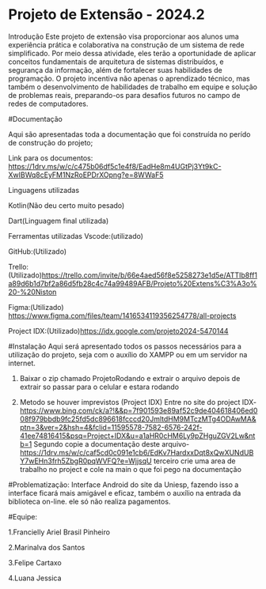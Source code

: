 # Projeto de Extensão - 2024.2 

Introdução
Este projeto de extensão visa proporcionar aos alunos uma experiência prática e colaborativa na construção de um sistema de rede simplificado. Por meio dessa atividade, eles terão a oportunidade de aplicar conceitos fundamentais de arquitetura de sistemas distribuídos, e segurança da informação, além de fortalecer suas habilidades de programação. O projeto incentiva não apenas o aprendizado técnico, mas também o desenvolvimento de habilidades de trabalho em equipe e solução de problemas reais, preparando-os para desafios futuros no campo de redes de computadores.

#Documentação

Aqui são apresentadas toda a documentação que foi construída no perído de construção do projeto;

Link para os documentos: https://1drv.ms/w/c/c475b06df5c1e4f8/EadHe8m4UGtPj3Yt9kC-XwIBWq8cEyFM1NzRoEPDrXOpng?e=8WWaF5 

Linguagens utilizadas

Kotlin(Não deu certo muito pesado)

Dart(Linguagem final utilizada)

Ferramentas utilizadas
Vscode:(utilizado)

GitHub:(Utilizado)

Trello:(Utilizado)https://trello.com/invite/b/66e4aed56f8e5258273e1d5e/ATTIb8ff1a89d6b1d7bf2a86d5fb28c4c74a99489AFB/Projeto%20Extens%C3%A3o%20-%20Niston

Figma:(Utilizado) https://www.figma.com/files/team/1416534119356254778/all-projects

Project IDX:(Utilizado)https://idx.google.com/projeto2024-5470144

#Instalação
Aqui será apresentado todos os passos necessários para a utilização do projeto, seja com o auxílio do XAMPP ou em um servidor na internet.


1. Baixar o zip chamado ProjetoRodando e extrair o arquivo
   depois de extrair so passar para o celular e estara rodando
   
2. Metodo se houver imprevistos (Project IDX)
   Entre no site do project IDX-  https://www.bing.com/ck/a?!&&p=7f901593e89af52c9de404618406ed008f979bbdb9fc25fd5dc896618fcccd20JmltdHM9MTczMTg4ODAwMA&ptn=3&ver=2&hsh=4&fclid=11595578-7582-6576-242f-41ee74816415&psq=Project+IDX&u=a1aHR0cHM6Ly9pZHguZGV2Lw&ntb=1
   Segundo copie a documentação deste arquivo- https://1drv.ms/w/c/caf5cd0c091e1cb6/EdKv7HardxxDqt8xQwXUNdUBY7wEHn3frh5ZbgR0pqWVFQ?e=WjjsqU
   terceiro crie uma area de trabalho no project e cole na main o que foi pego na documentação


#Problematização:
Interface Android do site da Uniesp, fazendo isso a interface ficará mais amigável e eficaz, também o auxílio na entrada da biblioteca on-line. ele só não realiza pagamentos.

#Equipe:

   1.Francielly Ariel Brasil Pinheiro

   2.Marinalva dos Santos

   3.Felipe Cartaxo

   4.Luana Jessica


